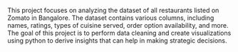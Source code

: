 This project focuses on analyzing the dataset of all restaurants listed on Zomato in Bangalore. The dataset contains various columns, including names, ratings, types of cuisine served, order option availability, and more. The goal of this project is to perform data cleaning and create visualizations using python to derive insights that can help in making strategic decisions.

